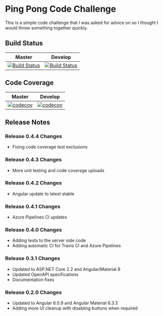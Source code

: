 # Ping Pong Code Challenge

This is a simple code challenge that I was asked for advice on so I thought I would throw something together quickly.

## Build Status

| Master | Develop |
| --- | ---|
| [![Build Status](https://dev.azure.com/mystikweb/PingPongDemo/_apis/build/status/Mystikweb.PingPongDemo?branchName=master)](https://dev.azure.com/mystikweb/PingPongDemo/_build/latest?definitionId=8&branchName=master) | [![Build Status](https://dev.azure.com/mystikweb/PingPongDemo/_apis/build/status/Mystikweb.PingPongDemo?branchName=develop)](https://dev.azure.com/mystikweb/PingPongDemo/_build/latest?definitionId=8&branchName=develop) |

## Code Coverage

| Master | Develop |
| --- | ---|
| [![codecov](https://codecov.io/gh/Mystikweb/PingPongDemo/branch/master/graph/badge.svg)](https://codecov.io/gh/Mystikweb/PingPongDemo) | [![codecov](https://codecov.io/gh/Mystikweb/PingPongDemo/branch/develop/graph/badge.svg)](https://codecov.io/gh/Mystikweb/PingPongDemo) |

## Release Notes

### Release 0.4.4 Changes

- Fixing code coverage test exclusions

### Release 0.4.3 Changes

- More unit testing and code coverage uploads

### Release 0.4.2 Changes

- Angular update to latest stable

### Release 0.4.1 Changes

- Azure Pipelines CI updates

### Release 0.4.0 Changes

- Adding tests to the server side code
- Adding automatic CI for Travis CI and Azure Pipelines

### Release 0.3.1 Changes

- Updated to ASP.NET Core 2.2 and Angular/Material 8
- Updated OpenAPI specifications
- Documentation fixes

### Release 0.2.0 Changes

- Updated to Angular 6.0.9 and Angular Material 6.3.3
- Adding more UI cleanup with disabling buttons when required
